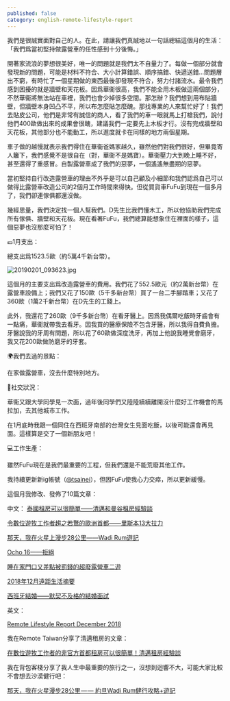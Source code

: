 ```yaml
---
published: false
category: english-remote-lifestyle-report
---
```

我們是很誠實面對自己的人。在此，請讓我們真誠地以一句話總結這個月的生活：「我們爲當初堅持做露營車的任性感到十分後悔。」

開著家流浪的夢想很美好，唯一的問題就是我們太不自量力了。每做一個部分就會發現新的問題，可能是材料不符合、大小計算錯誤、順序搞錯、快遞送錯...問題層出不窮，有時忙了一個星期做的東西最後卻發現不符合，努力付諸流水。最令我們感到困擾的就是牆壁和天花板。因爲華衞很高，我們不能全用木板做這兩個部分，不然華衞將無法站在車裡，我們也會少掉很多空間。那怎辦？我們想到用布貼牆壁，但牆壁本身凹凸不平，所以布怎麼貼怎麼醜。那找專業的人來幫忙好了！我們去貼皮公司，他們是非常有誠信的商人，看了我們的車一眼就馬上打槍我們，說付他們400歐做出來的成果會很醜，建議我們一定要先上木板才行。沒有完成牆壁和天花板，其他部分也不能動工，所以進度就卡在同樣的地方兩個星期。

車子做的越慢就表示我們得住在華衞爸媽家越久，雖然他們對我們很好，但畢竟寄人籬下，我們感覺不是很自在（對，華衞不是媽寶）。華衞壓力大到晚上睡不好，甚至還得了重感冒。自製露營車成了我們的惡夢，一個遙遙無盡期的惡夢。

當初堅持自行改造露營車的理由不外乎是可以自己顧及小細節和我們認爲自己可以做得比露營車改造公司的2個月工作時間來得快。但從買貨車FuFu到現在一個多月了，我們卻連傢俱都還沒做。

幾經思量，我們決定找一個人幫我們。D先生比我們懂木工，所以他協助我們完成所有傢俱、牆壁和天花板。現在看著FuFu，我們總算能想象住在裡面的樣子，這個惡夢也沒那麼可怕了！

💶1月支出：

總支出爲1523.5歐（約5萬4千新台幣）。

![20190201_093623.jpg]({{site.baseurl}}/images/20190201_093623.jpg)

這個月的主要支出爲改造露營車的費用。我們花了552.5歐元（約2萬新台幣）在露營車設備上；我們又花了150歐（5千多新台幣）買了一台二手腳踏車；又花了360歐（1萬2千新台幣）在D先生的工錢上。

此外，我還花了260歐（9千多新台幣）在看牙醫上。因爲我偶爾吃飯時牙齒會有一點痛，華衞就帶我去看牙。因我買的醫療保險不包含牙醫，所以我得自費負擔。牙醫說我的牙周有問題，所以花了60歐做深度洗牙，再加上他說我睡覺會磨牙，我又花200歐做防磨牙的牙套。

🌍我們去過的景點：

在家做露營車，沒去什麼特別地方。

🍻社交狀況：

華衞又跟大學同學見一次面，過年後同學們又陸陸續續離開沒什麼好工作機會的馬拉加，去其他城市工作。

在1月底時我跟一個同住在西班牙南部的台灣女生見面吃飯，以後可能還會再見面。這樣算是交了一個新朋友吧！

💻工作生產：

雖然FuFu現在是我們最重要的工程，但我們還是不能荒廢其他工作。

我持續更新新ig帳號（[@tsainei](https://www.instagram.com/tsainei/)），但因FuFu使我心力交瘁，所以更新緩慢。

這個月我修改、發佈了10篇文章：

中文：
[泰國租房可以很簡單——清邁和曼谷租房經驗談](https://tsainei.com/%E6%B3%B0%E5%9C%8B%E7%A7%9F%E6%88%BF%E5%8F%AF%E4%BB%A5%E5%BE%88%E7%B0%A1%E5%96%AE-%E6%B8%85%E9%82%81%E5%92%8C%E6%9B%BC%E8%B0%B7%E7%A7%9F%E6%88%BF%E7%B6%93%E9%A9%97%E8%AB%87/)

[令數位遊牧工作者趨之若鶩的歐洲首都——里斯本13大拉力](https://tsainei.com/%E4%BB%A4%E6%95%B8%E4%BD%8D%E9%81%8A%E7%89%A7%E5%B7%A5%E4%BD%9C%E8%80%85%E8%B6%A8%E4%B9%8B%E8%8B%A5%E9%B6%A9%E7%9A%84%E6%AD%90%E6%B4%B2%E9%A6%96%E9%83%BD-%E9%87%8C%E6%96%AF%E6%9C%AC13%E5%A4%A7%E6%8B%89%E5%8A%9B/)

[那天，我在火星上漫步28公里——Wadi Rum遊記](https://medium.com/live-on-the-road/wadi-rum-travel-walk-in-the-desert-1abff8f144f5)

[Ocho 16——拒絕](https://tsainei.com/Ocho-16-%E6%8B%92%E7%B5%95/)

[睡在家門口又差點被罰錢的超廢露營車二遊](https://tsainei.com/%E7%9D%A1%E5%9C%A8%E5%AE%B6%E9%96%80%E5%8F%A3%E5%8F%88%E5%B7%AE%E9%BB%9E%E8%A2%AB%E7%BD%B0%E9%8C%A2%E7%9A%84%E8%B6%85%E5%BB%A2%E9%9C%B2%E7%87%9F%E8%BB%8A%E4%BA%8C%E9%81%8A/)

[2018年12月遠距生活摘要](https://tsainei.com/2018%E5%B9%B412%E6%9C%88%E9%81%A0%E8%B7%9D%E7%94%9F%E6%B4%BB%E6%91%98%E8%A6%81/)

[西班牙結婚——默契不及格的結婚面試](https://tsainei.com/%E8%A5%BF%E7%8F%AD%E7%89%99%E7%B5%90%E5%A9%9A-%E9%BB%98%E5%A5%91%E4%B8%8D%E5%8F%8A%E6%A0%BC%E7%9A%84%E7%B5%90%E5%A9%9A%E9%9D%A2%E8%A9%A6/)

英文：

[Remote Lifestyle Report December 2018](https://tsainei.com/Remote-Lifestyle-Report-December-2018/)

我在Remote Taiwan分享了清邁租房的文章：

[在數位遊牧工作者的非官方首都租房可以很簡單！清邁租房經驗談](https://medium.com/remote-taiwan/house-rental-in-chiang-mai-e3979e8998e9)

我在背包客棧分享了我人生中最重要的旅行之一，沒想到迴響不大，可能大家比較不會想去沙漠健行吧：

[那天，我在火星漫步28公里 — — 約旦Wadi Rum健行攻略+遊記](https://www.backpackers.com.tw/forum/showthread.php?t=10232853)
